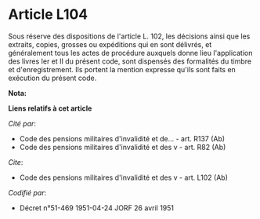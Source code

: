 # Article L104

Sous réserve des dispositions de l'article L. 102, les décisions ainsi que les extraits, copies, grosses ou expéditions qui
en sont délivrés, et généralement tous les actes de procédure auxquels donne lieu l'application des livres Ier et II du
présent code, sont dispensés des formalités du timbre et d'enregistrement. Ils portent la mention expresse qu'ils sont faits
en exécution du présent code.

**Nota:**



**Liens relatifs à cet article**

_Cité par_:

  - Code des pensions militaires d'invalidité et de... - art. R137 (Ab)
  - Code des pensions militaires d'invalidité et des v - art. R82 (Ab)

_Cite_:

  - Code des pensions militaires d'invalidité et des v - art. L102 (Ab)

_Codifié par_:

  - Décret n°51-469 1951-04-24 JORF 26 avril 1951
